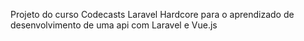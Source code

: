 Projeto do curso Codecasts Laravel Hardcore para o aprendizado de desenvolvimento de uma api com Laravel e Vue.js
